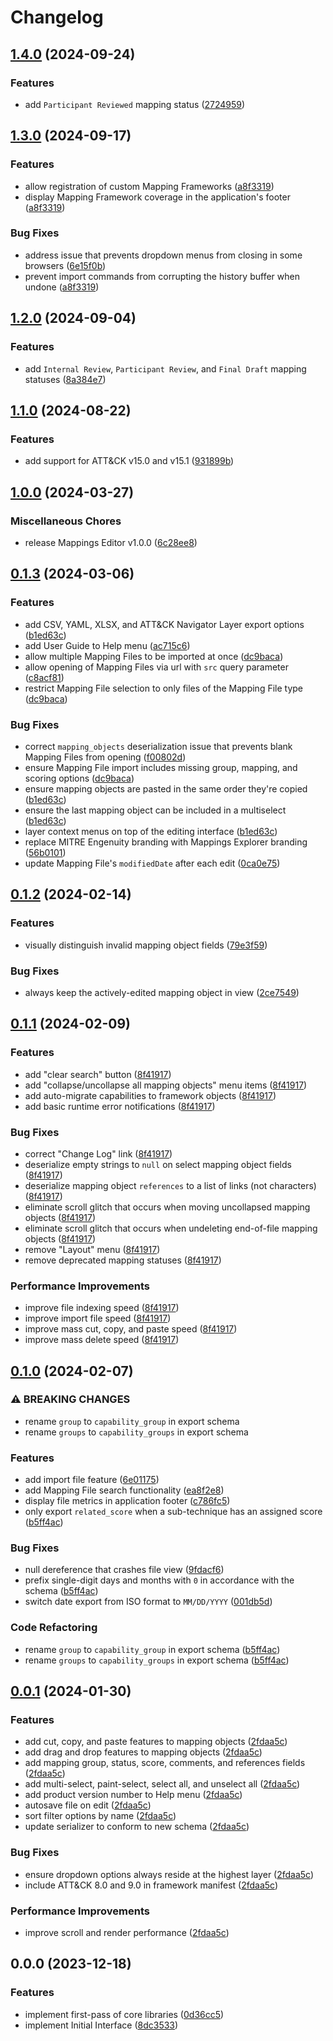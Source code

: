 # Changelog

## [1.4.0](https://github.com/center-for-threat-informed-defense/mappings-editor/compare/mappings_editor-v1.3.0...mappings_editor-v1.4.0) (2024-09-24)


### Features

* add `Participant Reviewed` mapping status ([2724959](https://github.com/center-for-threat-informed-defense/mappings-editor/commit/27249592ce146e97683c0650a1accd514f53cc00))

## [1.3.0](https://github.com/center-for-threat-informed-defense/mappings-editor/compare/mappings_editor-v1.2.0...mappings_editor-v1.3.0) (2024-09-17)


### Features

* allow registration of custom Mapping Frameworks ([a8f3319](https://github.com/center-for-threat-informed-defense/mappings-editor/commit/a8f3319516677a1ceca5bcb70e7f8bf905345367))
* display Mapping Framework coverage in the application's footer ([a8f3319](https://github.com/center-for-threat-informed-defense/mappings-editor/commit/a8f3319516677a1ceca5bcb70e7f8bf905345367))


### Bug Fixes

* address issue that prevents dropdown menus from closing in some browsers ([6e15f0b](https://github.com/center-for-threat-informed-defense/mappings-editor/commit/6e15f0b37198bf061276f2a93f47d2aa89a880ee))
* prevent import commands from corrupting the history buffer when undone ([a8f3319](https://github.com/center-for-threat-informed-defense/mappings-editor/commit/a8f3319516677a1ceca5bcb70e7f8bf905345367))

## [1.2.0](https://github.com/center-for-threat-informed-defense/mappings-editor/compare/mappings_editor-v1.1.0...mappings_editor-v1.2.0) (2024-09-04)


### Features

* add `Internal Review`, `Participant Review`, and `Final Draft` mapping statuses ([8a384e7](https://github.com/center-for-threat-informed-defense/mappings-editor/commit/8a384e736d8781d0e0a3291167697d90e0ce7560))

## [1.1.0](https://github.com/center-for-threat-informed-defense/mappings-editor/compare/mappings_editor-v1.0.0...mappings_editor-v1.1.0) (2024-08-22)


### Features

* add support for ATT&CK v15.0 and v15.1 ([931899b](https://github.com/center-for-threat-informed-defense/mappings-editor/commit/931899bf6ea400999af01d5462a7c597851fbddb))

## [1.0.0](https://github.com/center-for-threat-informed-defense/mappings-editor/compare/mappings_editor-v0.1.3...mappings_editor-v1.0.0) (2024-03-27)


### Miscellaneous Chores

* release Mappings Editor v1.0.0 ([6c28ee8](https://github.com/center-for-threat-informed-defense/mappings-editor/commit/6c28ee8125d6dd25c4beb61697d9b27e85e89804))

## [0.1.3](https://github.com/center-for-threat-informed-defense/mappings-editor/compare/mappings_editor-v0.1.2...mappings_editor-v0.1.3) (2024-03-06)


### Features

* add CSV, YAML, XLSX, and ATT&CK Navigator Layer export options  ([b1ed63c](https://github.com/center-for-threat-informed-defense/mappings-editor/commit/b1ed63cb920234a59dfdcf6ef3768275d1df010e))
* add User Guide to Help menu ([ac715c6](https://github.com/center-for-threat-informed-defense/mappings-editor/commit/ac715c675d5dc6624135bf3d6e376ff4c7f7e941))
* allow multiple Mapping Files to be imported at once ([dc9baca](https://github.com/center-for-threat-informed-defense/mappings-editor/commit/dc9baca69e0e913be07bd6cc4ba268d028be85dc))
* allow opening of Mapping Files via url with `src` query parameter ([c8acf81](https://github.com/center-for-threat-informed-defense/mappings-editor/commit/c8acf81c59b878b708cfec05d4d90969e197b94c))
* restrict Mapping File selection to only files of the Mapping File type ([dc9baca](https://github.com/center-for-threat-informed-defense/mappings-editor/commit/dc9baca69e0e913be07bd6cc4ba268d028be85dc))


### Bug Fixes

* correct `mapping_objects` deserialization issue that prevents blank Mapping Files from opening ([f00802d](https://github.com/center-for-threat-informed-defense/mappings-editor/commit/f00802d6ee2e8dadf5a33e2e828c8d2a51056059))
* ensure Mapping File import includes missing group, mapping, and scoring options ([dc9baca](https://github.com/center-for-threat-informed-defense/mappings-editor/commit/dc9baca69e0e913be07bd6cc4ba268d028be85dc))
* ensure mapping objects are pasted in the same order they're copied ([b1ed63c](https://github.com/center-for-threat-informed-defense/mappings-editor/commit/b1ed63cb920234a59dfdcf6ef3768275d1df010e))
* ensure the last mapping object can be included in a multiselect ([b1ed63c](https://github.com/center-for-threat-informed-defense/mappings-editor/commit/b1ed63cb920234a59dfdcf6ef3768275d1df010e))
* layer context menus on top of the editing interface ([b1ed63c](https://github.com/center-for-threat-informed-defense/mappings-editor/commit/b1ed63cb920234a59dfdcf6ef3768275d1df010e))
* replace MITRE Engenuity branding with Mappings Explorer branding ([56b0101](https://github.com/center-for-threat-informed-defense/mappings-editor/commit/56b010122c0eeab438bb321eab4179146c0851e2))
* update Mapping File's `modifiedDate` after each edit ([0ca0e75](https://github.com/center-for-threat-informed-defense/mappings-editor/commit/0ca0e75e12e25b5a7935eb204b44ca2427544609))

## [0.1.2](https://github.com/center-for-threat-informed-defense/mappings-editor/compare/mappings_editor-v0.1.1...mappings_editor-v0.1.2) (2024-02-14)


### Features

* visually distinguish invalid mapping object fields ([79e3f59](https://github.com/center-for-threat-informed-defense/mappings-editor/commit/79e3f59d169301ae2368dff1497aa75e0aad9e3c))


### Bug Fixes

* always keep the actively-edited mapping object in view ([2ce7549](https://github.com/center-for-threat-informed-defense/mappings-editor/commit/2ce7549b19cee991fa924fdfa51bb496718e3dc2))

## [0.1.1](https://github.com/center-for-threat-informed-defense/mappings-editor/compare/mappings_editor-v0.1.0...mappings_editor-v0.1.1) (2024-02-09)


### Features

* add "clear search" button ([8f41917](https://github.com/center-for-threat-informed-defense/mappings-editor/commit/8f41917597dae67c714c63f67cf014e99d168f4e))
* add "collapse/uncollapse all mapping objects" menu items ([8f41917](https://github.com/center-for-threat-informed-defense/mappings-editor/commit/8f41917597dae67c714c63f67cf014e99d168f4e))
* add auto-migrate capabilities to framework objects ([8f41917](https://github.com/center-for-threat-informed-defense/mappings-editor/commit/8f41917597dae67c714c63f67cf014e99d168f4e))
* add basic runtime error notifications ([8f41917](https://github.com/center-for-threat-informed-defense/mappings-editor/commit/8f41917597dae67c714c63f67cf014e99d168f4e))


### Bug Fixes

* correct "Change Log" link ([8f41917](https://github.com/center-for-threat-informed-defense/mappings-editor/commit/8f41917597dae67c714c63f67cf014e99d168f4e))
* deserialize empty strings to `null` on select mapping object fields ([8f41917](https://github.com/center-for-threat-informed-defense/mappings-editor/commit/8f41917597dae67c714c63f67cf014e99d168f4e))
* deserialize mapping object `references` to a list of links (not characters) ([8f41917](https://github.com/center-for-threat-informed-defense/mappings-editor/commit/8f41917597dae67c714c63f67cf014e99d168f4e))
* eliminate scroll glitch that occurs when moving uncollapsed mapping objects ([8f41917](https://github.com/center-for-threat-informed-defense/mappings-editor/commit/8f41917597dae67c714c63f67cf014e99d168f4e))
* eliminate scroll glitch that occurs when undeleting end-of-file mapping objects ([8f41917](https://github.com/center-for-threat-informed-defense/mappings-editor/commit/8f41917597dae67c714c63f67cf014e99d168f4e))
* remove "Layout" menu ([8f41917](https://github.com/center-for-threat-informed-defense/mappings-editor/commit/8f41917597dae67c714c63f67cf014e99d168f4e))
* remove deprecated mapping statuses ([8f41917](https://github.com/center-for-threat-informed-defense/mappings-editor/commit/8f41917597dae67c714c63f67cf014e99d168f4e))


### Performance Improvements

* improve file indexing speed ([8f41917](https://github.com/center-for-threat-informed-defense/mappings-editor/commit/8f41917597dae67c714c63f67cf014e99d168f4e))
* improve import file speed ([8f41917](https://github.com/center-for-threat-informed-defense/mappings-editor/commit/8f41917597dae67c714c63f67cf014e99d168f4e))
* improve mass cut, copy, and paste speed ([8f41917](https://github.com/center-for-threat-informed-defense/mappings-editor/commit/8f41917597dae67c714c63f67cf014e99d168f4e))
* improve mass delete speed ([8f41917](https://github.com/center-for-threat-informed-defense/mappings-editor/commit/8f41917597dae67c714c63f67cf014e99d168f4e))

## [0.1.0](https://github.com/center-for-threat-informed-defense/mappings-editor/compare/mappings_editor-v0.0.1...mappings_editor-v0.1.0) (2024-02-07)


### ⚠ BREAKING CHANGES

* rename `group` to `capability_group` in export schema
* rename `groups` to `capability_groups` in export schema

### Features

* add import file feature ([6e01175](https://github.com/center-for-threat-informed-defense/mappings-editor/commit/6e01175d4fea32d501c262ae7936f83b002f36ba))
* add Mapping File search functionality ([ea8f2e8](https://github.com/center-for-threat-informed-defense/mappings-editor/commit/ea8f2e8b960d323cd84526ba90de952573b9377f))
* display file metrics in application footer ([c786fc5](https://github.com/center-for-threat-informed-defense/mappings-editor/commit/c786fc5e9b6ab8ab6939b76350711ec43bf89bf6))
* only export `related_score` when a sub-technique has an assigned score ([b5ff4ac](https://github.com/center-for-threat-informed-defense/mappings-editor/commit/b5ff4ac72fde65c4b64818e333cf42b7e9f335b7))


### Bug Fixes

* null dereference that crashes file view ([9fdacf6](https://github.com/center-for-threat-informed-defense/mappings-editor/commit/9fdacf6d6437c3808ada3d2f490d76bebcf528db))
* prefix single-digit days and months with `0` in accordance with the schema ([b5ff4ac](https://github.com/center-for-threat-informed-defense/mappings-editor/commit/b5ff4ac72fde65c4b64818e333cf42b7e9f335b7))
* switch date export from ISO format to `MM/DD/YYYY` ([001db5d](https://github.com/center-for-threat-informed-defense/mappings-editor/commit/001db5dc7c0ed5761ff1cf9e774d4af3b9dd6f09))


### Code Refactoring

* rename `group` to `capability_group` in export schema ([b5ff4ac](https://github.com/center-for-threat-informed-defense/mappings-editor/commit/b5ff4ac72fde65c4b64818e333cf42b7e9f335b7))
* rename `groups` to `capability_groups` in export schema ([b5ff4ac](https://github.com/center-for-threat-informed-defense/mappings-editor/commit/b5ff4ac72fde65c4b64818e333cf42b7e9f335b7))

## [0.0.1](https://github.com/center-for-threat-informed-defense/mappings-editor/compare/mappings_editor-v0.0.0...mappings_editor-v0.0.1) (2024-01-30)


### Features

* add cut, copy, and paste features to mapping objects ([2fdaa5c](https://github.com/center-for-threat-informed-defense/mappings-editor/commit/2fdaa5cc536bd0eca48a69cac0a4bceb5e1325ef))
* add drag and drop features to mapping objects ([2fdaa5c](https://github.com/center-for-threat-informed-defense/mappings-editor/commit/2fdaa5cc536bd0eca48a69cac0a4bceb5e1325ef))
* add mapping group, status, score, comments, and references fields ([2fdaa5c](https://github.com/center-for-threat-informed-defense/mappings-editor/commit/2fdaa5cc536bd0eca48a69cac0a4bceb5e1325ef))
* add multi-select, paint-select, select all, and unselect all ([2fdaa5c](https://github.com/center-for-threat-informed-defense/mappings-editor/commit/2fdaa5cc536bd0eca48a69cac0a4bceb5e1325ef))
* add product version number to Help menu ([2fdaa5c](https://github.com/center-for-threat-informed-defense/mappings-editor/commit/2fdaa5cc536bd0eca48a69cac0a4bceb5e1325ef))
* autosave file on edit ([2fdaa5c](https://github.com/center-for-threat-informed-defense/mappings-editor/commit/2fdaa5cc536bd0eca48a69cac0a4bceb5e1325ef))
* sort filter options by name ([2fdaa5c](https://github.com/center-for-threat-informed-defense/mappings-editor/commit/2fdaa5cc536bd0eca48a69cac0a4bceb5e1325ef))
* update serializer to conform to new schema ([2fdaa5c](https://github.com/center-for-threat-informed-defense/mappings-editor/commit/2fdaa5cc536bd0eca48a69cac0a4bceb5e1325ef))


### Bug Fixes

* ensure dropdown options always reside at the highest layer ([2fdaa5c](https://github.com/center-for-threat-informed-defense/mappings-editor/commit/2fdaa5cc536bd0eca48a69cac0a4bceb5e1325ef))
* include ATT&CK 8.0 and 9.0 in framework manifest ([2fdaa5c](https://github.com/center-for-threat-informed-defense/mappings-editor/commit/2fdaa5cc536bd0eca48a69cac0a4bceb5e1325ef))


### Performance Improvements

* improve scroll and render performance ([2fdaa5c](https://github.com/center-for-threat-informed-defense/mappings-editor/commit/2fdaa5cc536bd0eca48a69cac0a4bceb5e1325ef))

## 0.0.0 (2023-12-18)


### Features

* implement first-pass of core libraries ([0d36cc5](https://github.com/center-for-threat-informed-defense/mappings-editor/commit/0d36cc5bb5a1ad6b1099dc6c75bcaea08c395719))
* implement Initial Interface ([8dc3533](https://github.com/center-for-threat-informed-defense/mappings-editor/commit/8dc3533a35601d439eadfef4cb0e54b4d6a717c5))

